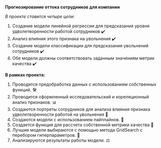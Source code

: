 __Прогнозирование оттока сотрудников для компании__

_В проекте ставится четыре цели:_

1. Создание модели линейной регрессии для предсказания уровня удволетворенности работой сотрудников ✔️
2. Анализ влияния этого признака на увольнения ✔️
3. Создание модели классификации для предсказания увольнений сотрудников ✔️
4. Обе модели должны соответствовать заданным значениям метрик качества ✔️

__В рамках проекта:__

1. Проводится предобработка данных с использованием собственных функций. 🛠️
2. Проводится оформленный исследовательский и кореляционный анализ признаков. 📊
3. Создаются портреты сотрудников для анализа влияния признака удволетворенности работой на увольнения 👷
4. Создаются модели с использованием пайплайнов. 📁
5. Создается функция для рассчета собственной метрики качества 🥇
6. Лучшие модели выбираются с помощью метода GridSearch c перебором гиперпараметров. 🎲
7. Анализируются результаты работы модели. ⚖️
